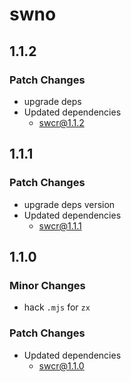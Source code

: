# swno

## 1.1.2

### Patch Changes

- upgrade deps
- Updated dependencies
  - swcr@1.1.2

## 1.1.1

### Patch Changes

- upgrade deps version
- Updated dependencies
  - swcr@1.1.1

## 1.1.0

### Minor Changes

- hack `.mjs` for `zx`

### Patch Changes

- Updated dependencies
  - swcr@1.1.0
